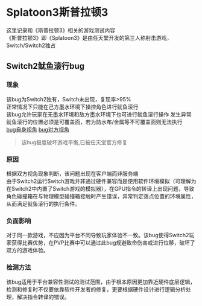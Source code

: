 # Splatoon3斯普拉顿3
这里记录和《斯普拉顿3》相关的游戏测试内容  
《斯普拉顿3》即《Splatoon3》是由任天堂开发的第三人称射击游戏，Switch/Switch2独占
## Switch2鱿鱼滚行bug
### 现象
该bug为Switch2独有，Switch未出现，复现率>95%  
正常情况下只能在己方墨水环境下操控角色进行鱿鱼滚行  
该bug允许玩家在无墨水环境和敌方墨水环境下也可进行鱿鱼滚行操作
发生异常鱿鱼滚行的位置必须是可覆盖面，若为防水布/金属等不可覆盖面则无法执行  
[bug自身视角](https://www.bilibili.com/video/BV1wtT2zKEqG/)
[bug对方视角](https://www.bilibili.com/video/BV1CFT1zvE78/)
>该bug极度破坏游戏平衡,已被任天堂官方修复
### 原因
根据双方视角现象判断，该问题出现在客户端而非服务端  
由于Switch2运行Switch游戏并非通过硬件兼容而是使用软件环境模拟（可理解为在Switch2中内置了Switch游戏的模拟器），在GPU指令的转译上出现问题，导致角色碰撞箱在与物理模型碰撞箱接触时产生错误，异常判定落点位置的环境属性，从而满足鱿鱼滚行的执行条件。 
### 负面影响
对于同一款游戏，不应因为平台不同导致玩家体验不一致。该bug使得Switch2玩家获得比赛优势，在PVP比赛中可以通过此bug规避致命伤害或进行位移，破坏了双方的游戏体验。
### 检测方法
该bug适用于平台兼容性测试的测试范围，由于根本原因更加靠近硬件底层逻辑，检测和修复时不仅要依靠软件开发者的修复，更要根据硬件设计进行逻辑分析处理，解决指令转译的错误。
